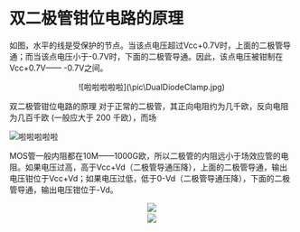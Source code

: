 # 双二极管钳位电路的原理  

如图，水平的线是受保护的节点。当该点电压超过Vcc+0.7V时，上面的二极管导通；而当该点电压小于-0.7V时，下面的二极管导通。因此，该点电压被钳制在Vcc+0.7V—— -0.7V之间。

  <div align="center"> 
 ![啦啦啦啦啦](\pic\DualDiodeClamp.jpg) 
  
  </div> 

双二极管钳位电路的原理
对于正常的二极管，其正向电阻约为几千欧，反向电阻为几百千欧 (一般应大于 200 千欧），而场


  ![啦啦啦啦啦](https://github.com/lyh523329053/Clamp-Circuit/raw/master/pic/DualDiodeClamp.jpg) 
  

MOS管一般内阻都在10M——1000G欧，所以二极管的内阻远小于场效应管的电阻。如果电压过高，高于Vcc+Vd（二极管导通压降），上面的二极管导通，输出电压钳位于Vcc+Vd；如果电压过低，低于0-Vd（二极管导通压降），下面的二极管导通，输出电压钳位于-Vd。

<center>
<img src="https://github.com/lyh523329053/Clamp-Circuit/raw/master/pic/DualDiodeClamp.jpg" width="50%">

<center>
<img src="https://img-blog.csdn.net/20180727154819408?watermark/2/text/aHR0cHM6Ly9ibG9nLmNzZG4ubmV0L3dlaXhpbl80MTkyOTUyNA==/font/5a6L5L2T/fontsize/400/fill/I0JBQkFCMA==/dissolve/70" width="50%">
